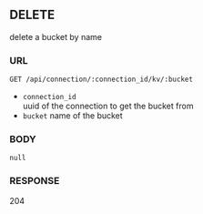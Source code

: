 
## DELETE
delete a bucket by name


### URL
```
GET /api/connection/:connection_id/kv/:bucket
```
- `connection_id`  
uuid of the connection to get the bucket from
- `bucket`
name of the bucket


### BODY
`null`


### RESPONSE
204
